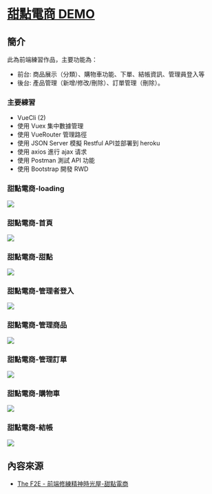 #  [甜點電商 DEMO](https://lmybs112.github.io/dessertShop/dist/#/home)

## 簡介
此為前端練習作品，主要功能為：

+ 前台: 商品展示（分類）、購物車功能、下單、結帳資訊、管理員登入等
+ 後台: 產品管理（新增/修改/刪除）、訂單管理（刪除）。

### 主要練習
+ VueCli (2)
+ 使用 Vuex 集中數據管理
+ 使用 VueRouter 管理路徑
+ 使用 JSON Server 模擬 Restful API並部署到 heroku
+ 使用 axios 進行 ajax 请求
+ 使用 Postman 測試 API 功能
+ 使用 Bootstrap 開發 RWD

### 甜點電商-loading
![](https://media.giphy.com/media/tJgxmIyUruypMp4IJV/giphy.gif)
### 甜點電商-首頁
![](https://i.imgur.com/vo6OIP8.jpg)
### 甜點電商-甜點
![](https://i.imgur.com/1XW8pPX.png)
### 甜點電商-管理者登入
![](https://i.imgur.com/EQCXPPE.png)
### 甜點電商-管理商品
![](https://i.imgur.com/d8OPv9i.png)
### 甜點電商-管理訂單
![](https://i.imgur.com/jOpqPZF.png)
### 甜點電商-購物車
![](https://i.imgur.com/G0f4yGU.png)
### 甜點電商-結帳
![](https://i.imgur.com/tsMcyUJ.png)

## 內容來源
+ [The F2E - 前端修練精神時光屋-甜點電商](https://xd.adobe.com/spec/934efdb7-a7e4-47d5-572e-efece0914f62-e57f/?fbclid=IwAR3lRkcqh1ObsBr0VwCq54mdI2vHO1P2gx_prSUCHdGsynhrnminaTkH8vE)
